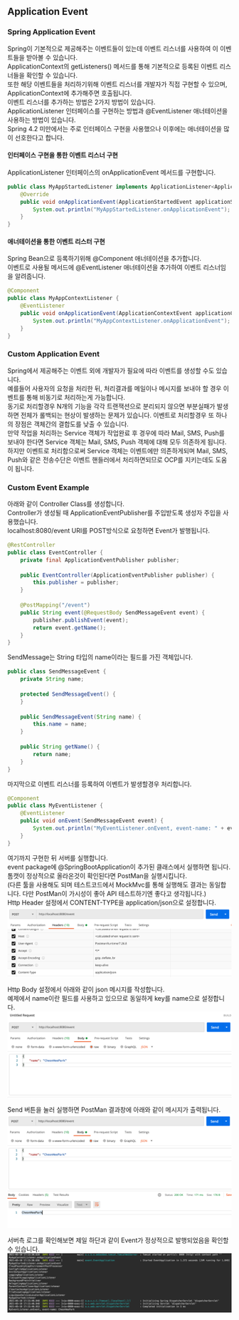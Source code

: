 ## Application Event  


### Spring Application Event  
Spring이 기본적으로 제공해주는 이벤트들이 있는데 이벤트 리스너를 사용하여 이 이벤트들을 받아볼 수 있습니다.  
ApplicationContext의 getListeners() 메서드를 통해 기본적으로 등록된 이벤트 리스너들을 확인할 수 있습니다.  
또한 해당 이벤트들을 처리하기위해 이벤트 리스너를 개발자가 직접 구현할 수 있으며, ApplicationContext에 추가해주면 호출됩니다.  
이벤트 리스너를 추가하는 방법은 2가지 방법이 있습니다.  
ApplicationListener 인터페이스를 구현하는 방법과 @EventListener 애너테이션을 사용하는 방법이 있습니다.  
Spring 4.2 미만에서는 주로 인터페이스 구현을 사용했으나 이후에는 애너테이션을 많이 선호한다고 합니다.  



#### 인터페이스 구현을 통한 이벤트 리스너 구현  
ApplicationListener 인터페이스의 onApplicationEvent 메서드를 구현합니다.  
```java
public class MyAppStartedListener implements ApplicationListener<ApplicationStartedEvent> {
    @Override
    public void onApplicationEvent(ApplicationStartedEvent applicationStartedEvent) {
        System.out.println("MyAppStartedListener.onApplicationEvent");
    }
}
```  


#### 애너테이션을 통한 이벤트 리스터 구현  
Spring Bean으로 등록하기위해 @Component 애너테이션을 추가합니다.  
이벤트로 사용될 메서드에 @EventListener 애너테이션을 추가하여 이벤트 리스너임을 알려줍니다.  
```java
@Component
public class MyAppContextListener {
    @EventListener
    public void onApplicationEvent(ApplicationContextEvent applicationContextEvent) {
        System.out.println("MyAppContextListener.onApplicationEvent");
    }
}
```



### Custom Application Event
Spring에서 제공해주는 이벤트 외에 개발자가 필요에 따라 이벤트를 생성할 수도 있습니다.  
예를들어 사용자의 요청을 처리한 뒤, 처리결과를 메일이나 메시지를 보내야 할 경우 이벤트를 통해 비동기로 처리하는게 가능합니다.  
동기로 처리할경우 N개의 기능을 각각 트랜잭션으로 분리되지 않으면 부분실패가 발생하면 전체가 롤백되는 현상이 발생하는 문제가 있습니다.
이벤트로 처리할경우 또 하나의 장점은 객체간의 결합도를 낮출 수 있습니다.  
만약 작업을 처리하는 Service 객체가 작업완료 후 경우에 따라 Mail, SMS, Push를 보내야 한다면 Service 객체는 Mail, SMS, Push 객체에 대해 모두 의존하게 됩니다.  
하지만 이벤트로 처리함으로써 Service 객체는 이벤트에만 의존하게되며 Mail, SMS, Push와 같은 전송수단은 이벤트 핸들러에서 처리하면되므로 OCP를 지키는데도 도움이 됩니다.  


### Custom Event Example  
아래와 같이 Controller Class를 생성합니다.  
Controller가 생성될 때 ApplicationEventPublisher를 주입받도록 생성자 주입을 사용했습니다.  
localhost:8080/event URI를 POST방식으로 요청하면 Event가 발행됩니다.  


```java
@RestController
public class EventController {
    private final ApplicationEventPublisher publisher;

    public EventController(ApplicationEventPublisher publisher) {
        this.publisher = publisher;
    }

    @PostMapping("/event")
    public String event(@RequestBody SendMessageEvent event) {
        publisher.publishEvent(event);
        return event.getName();
    }
}
```  

SendMessage는 String 타입의 name이라는 필드를 가진 객체입니다.  
```java
public class SendMessageEvent {
    private String name;

    protected SendMessageEvent() {
    }

    public SendMessageEvent(String name) {
        this.name = name;
    }

    public String getName() {
        return name;
    }
}
```

마지막으로 이벤트 리스너를 등록하여 이벤트가 발생할경우 처리합니다.  
```java
@Component
public class MyEventListener {
    @EventListener
    public void onEvent(SendMessageEvent event) {
        System.out.println("MyEventListener.onEvent, event-name: " + event.getName());
    }
}
```

여기까지 구현한 뒤 서버를 실행합니다.  
event package에 @SpringBootApplication이 추가된 클래스에서 실행하면 됩니다.  
톰캣이 정상적으로 올라온것이 확인된다면 PostMan을 실행시킵니다.  
(다른 툴을 사용해도 되며 테스트코드에서 MockMvc를 통해 실행해도 결과는 동일합니다. 다만 PostMan이 가시성이 좋아 API 테스트하기엔 좋다고 생각됩니다.)  
Http Header 설정에서 CONTENT-TYPE을 application/json으로 설정합니다.  
![Alt](/images/2021-06/springboot-run-eventlistener-postman.png)  


Http Body 설정에서 아래와 같이 json 메시지를 작성합니다.  
예제에서 name이란 필드를 사용하고 있으므로 동일하게 key를 name으로 설정합니다.  
![Alt](/images/2021-06/springboot-run-eventlistener-postman-body.png)  


Send 버튼을 눌러 실행하면 PostMan 결과창에 아래와 같이 메시지가 출력됩니다.  
![Alt](/images/2021-06/springboot-run-eventlistener-postman-result.png)  


서버측 로그를 확인해보면 제일 하단과 같이 Event가 정상적으로 발행되었음을 확인할 수 있습니다.  
![Alt](/images/2021-06/springboot-run-eventlistener.png)  